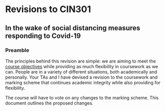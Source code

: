 # Revisions to CIN301
## In the wake of social distancing measures responding to Covid-19

### Preamble
The principles behind this revision are simple: we are aiming to meet the [course objectives](https://github.com/kredati/cin301y19/blob/master/syllabus.md#course-description) while providing as much flexibility in coursework as we can. People are in a variety of different situations, both academically and personally. Your TAs and I have devised a revision to the coursework and marking scheme that continues academic integrity while also providing for flexibility.

The course will have to vote on any changes to the marking scheme. This document outlines the proposed changes.
